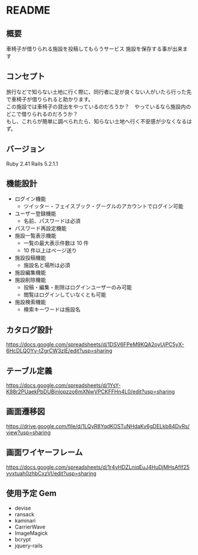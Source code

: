 # README

## 概要

車椅子が借りられる施設を投稿してもらうサービス 施設を保存する事が出来ます

## コンセプト

旅行などで知らない土地に行く際に、同行者に足が良くない人がいたら行った先で車椅子が借りられると助かります。  
この施設では車椅子の貸出をやっているのだろうか？　やっているなら施設内のどこで借りられるのだろうか？  
もし、これらが簡単に調べられたら、知らない土地へ行く不安感が少なくなるはず。

## バージョン

Ruby 2.41 Rails 5.2.1.1

## 機能設計

- ログイン機能
  - ツイッター・フェイスブック・グーグルのアカウントでログイン可能
- ユーザー登録機能
  - 名前、パスワードは必須
- パスワード再設定機能
- 施設一覧表示機能
  - 一覧の最大表示件数は 10 件
  - 10 件以上はページ送り
- 施設投稿機能
  - 施設名と場所は必須
- 施設編集機能
- 施設削除機能
  - 投稿・編集・削除はログインユーザーのみ可能
  - 閲覧はログインしていなくとも可能
- 施設検索機能
  - 検索キーワードは施設名

## カタログ設計

https://docs.google.com/spreadsheets/d/1DSV6FPeM9KQA2oyUjPC5yX-6HcDLQOYv-tZgrCW3zlE/edit?usp=sharing

## テーブル定義

https://docs.google.com/spreadsheets/d/1YsY-K88r2PUaekPbDUBinlopzzo6mXNwVPCKFFHn4L0/edit?usp=sharing

## 画面遷移図

https://drive.google.com/file/d/1LQyR8YqdKOSTuNHdaKv6gDELkb84DvRs/view?usp=sharing

## 画面ワイヤーフレーム

https://docs.google.com/spreadsheets/d/1r4vHDZLniqEuJ4HuDjMHsAfIf25yvxtuah0zhbCxzVI/edit?usp=sharing

## 使用予定 Gem

- devise
- ransack
- kaminari
- CarrierWave
- ImageMagick
- bcrypt
- jquery-rails
